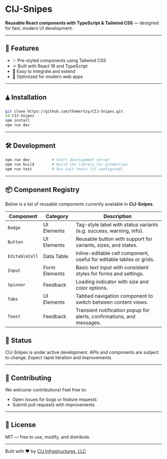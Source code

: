 # CIJ-Snipes

**Reusable React components with TypeScript & Tailwind CSS** — designed for fast, modern UI development.

---

## 🚀 Features

* ✨ Pre-styled components using Tailwind CSS
* ⚛️ Built with React 18 and TypeScript
* 🧹 Easy to integrate and extend
* 🚰 Optimized for modern web apps

---

## 🛦 Installation

```bash
git clone https://github.com/themertzy/CIJ-Snipes.git
cd CIJ-Snipes
npm install
npm run dev
```

---

## 🛠️ Development

```bash
npm run dev          # Start development server
npm run build        # Build the library for production
npm run test         # Run unit tests (if configured)
```

---

## 📦 Component Registry



Below is a list of reusable components currently available in **CIJ-Snipes**.



| Component       | Category       | Description |
|-----------------|----------------|-------------|
| `Badge` | UI Elements | Tag-style label with status variants (e.g. success, warning, info). |
| `Button` | UI Elements | Reusable button with support for variants, sizes, and states. |
| `EditableCell` | Data Table | Inline-editable cell component, useful for editable tables or grids. |
| `Input` | Form Elements | Basic text input with consistent styles for forms and settings. |
| `Spinner` | Feedback | Loading indicator with size and color options. |
| `Tabs` | UI Elements | Tabbed navigation component to switch between content views. |
| `Toast` | Feedback | Transient notification popup for alerts, confirmations, and messages. |



## 📝 Status

CIJ-Snipes is under active development. APIs and components are subject to change.
Expect rapid iteration and improvements.

---

## 🤝 Contributing

We welcome contributions! Feel free to:

* Open issues for bugs or feature requests
* Submit pull requests with improvements

---

## 📄 License

MIT — free to use, modify, and distribute.

---

Built with ❤️ by [CIJ Infrastructures, LLC](https://github.com/cij-infrastructures)